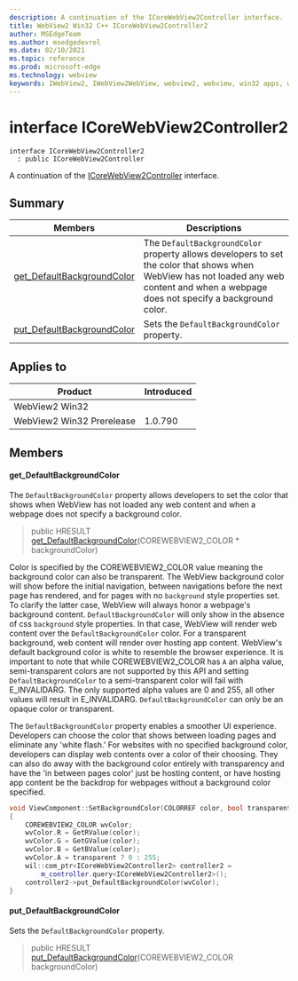 ```yaml
---
description: A continuation of the ICoreWebView2Controller interface.
title: WebView2 Win32 C++ ICoreWebView2Controller2
author: MSEdgeTeam
ms.author: msedgedevrel
ms.date: 02/10/2021
ms.topic: reference
ms.prod: microsoft-edge
ms.technology: webview
keywords: IWebView2, IWebView2WebView, webview2, webview, win32 apps, win32, edge, ICoreWebView2, ICoreWebView2Controller, browser control, edge html, ICoreWebView2Controller2
---
```


# interface ICoreWebView2Controller2

```
interface ICoreWebView2Controller2
  : public ICoreWebView2Controller
```

A continuation of the [ICoreWebView2Controller](icorewebview2controller.md) interface.

## Summary

 Members                        | Descriptions
--------------------------------|---------------------------------------------
[get_DefaultBackgroundColor](#get_defaultbackgroundcolor) | The `DefaultBackgroundColor` property allows developers to set the color that shows when WebView has not loaded any web content and when a webpage does not specify a background color.
[put_DefaultBackgroundColor](#put_defaultbackgroundcolor) | Sets the `DefaultBackgroundColor` property.

## Applies to

Product                         | Introduced
--------------------------------|---------------------------------------------
WebView2 Win32            |    
WebView2 Win32 Prerelease |    1.0.790

## Members

#### get_DefaultBackgroundColor

The `DefaultBackgroundColor` property allows developers to set the color that shows when WebView has not loaded any web content and when a webpage does not specify a background color.

> public HRESULT [get_DefaultBackgroundColor](#get_defaultbackgroundcolor)(COREWEBVIEW2_COLOR * backgroundColor)

Color is specified by the COREWEBVIEW2_COLOR value meaning the background color can also be transparent. The WebView background color will show before the initial navigation, between navigations before the next page has rendered, and for pages with no `background` style properties set. To clarify the latter case, WebView will always honor a webpage's background content. `DefaultBackgroundColor` will only show in the absence of css `background` style properties. In that case, WebView will render web content over the `DefaultBackgroundColor` color. For a transparent background, web content will render over hosting app content. WebView's default background color is white to resemble the browser experience. It is important to note that while COREWEBVIEW2_COLOR has `A` an alpha value, semi-transparent colors are not supported by this API and setting `DefaultBackgroundColor` to a semi-transparent color will fail with E_INVALIDARG. The only supported alpha values are 0 and 255, all other values will result in E_INVALIDARG. `DefaultBackgroundColor` can only be an opaque color or transparent.

The `DefaultBackgroundColor` property enables a smoother UI experience. Developers can choose the color that shows between loading pages and eliminate any 'white flash.' For websites with no specified background color, developers can display web contents over a color of their choosing. They can also do away with the background color entirely with transparency and have the 'in between pages color' just be hosting content, or have hosting app content be the backdrop for webpages without a background color specified.

```cpp
void ViewComponent::SetBackgroundColor(COLORREF color, bool transparent)
{
    COREWEBVIEW2_COLOR wvColor;
    wvColor.R = GetRValue(color);
    wvColor.G = GetGValue(color);
    wvColor.B = GetBValue(color);
    wvColor.A = transparent ? 0 : 255;
    wil::com_ptr<ICoreWebView2Controller2> controller2 =
        m_controller.query<ICoreWebView2Controller2>();
    controller2->put_DefaultBackgroundColor(wvColor);
}
```

#### put_DefaultBackgroundColor

Sets the `DefaultBackgroundColor` property.

> public HRESULT [put_DefaultBackgroundColor](#put_defaultbackgroundcolor)(COREWEBVIEW2_COLOR backgroundColor)

